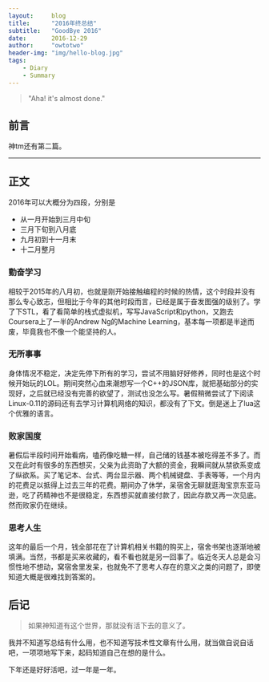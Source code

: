 ```yaml
---
layout:     blog
title:      "2016年终总结"
subtitle:   "GoodBye 2016"
date:       2016-12-29
author:     "owtotwo"
header-img: "img/hello-blog.jpg"
tags:
    - Diary
    - Summary
---
```


> "Aha! it's almost done."

## 前言

神tm还有第二篇。

---

## 正文


2016年可以大概分为四段，分别是  

- 从一月开始到三月中旬
- 三月下旬到八月底
- 九月初到十一月末
- 十二月整月

<!-- more -->

### 勤奋学习
相较于2015年的八月初，也就是刚开始接触编程的时候的热情，这个时段并没有那么专心致志，但相比于今年的其他时段而言，已经是属于奋发图强的级别了。学了下STL，看了看简单的栈式虚拟机，写写JavaScript和python，又跑去Coursera上了一半的Andrew Ng的Machine Learning，基本每一项都是半途而废，毕竟我也不像一个能坚持的人。

### 无所事事
身体情况不稳定，决定先停下所有的学习，尝试不用脑好好修养，同时也是这个时候开始玩的LOL。期间突然心血来潮想写一个C++的JSON库，就把基础部分的实现好，之后就已经没有完善的欲望了，测试也没怎么写。暑假稍微尝试了下阅读Linux-0.11的源码还有去学习计算机网络的知识，都没有了下文。倒是迷上了lua这个优雅的语言。

### 败家国度
暑假后半段时间开始看病，嗑药像吃糖一样，自己储的钱基本被吃得差不多了。而又在此时有很多的东西想买，父亲为此资助了大额的资金，我瞬间就从禁欲系变成了纵欲系。买了笔记本、台式、两台显示器、两个机械键盘、手表等等，一个月内的花费足以抵得上过去三年的花费。期间办了休学，呆宿舍无聊就逛淘宝京东亚马逊，吃了药精神也不是很稳定，东西想买就直接付款了，因此存款又再一次见底。然而败家仍在继续。

### 思考人生
这年的最后一个月，钱全部花在了计算机相关书籍的购买上，宿舍书架也逐渐地被填满。当然，书都是买来收藏的，看不看也就是另一回事了。临近冬天人总是会习惯性地不想动，窝宿舍里发呆，也就免不了思考人存在的意义之类的问题了，即使知道大概是很难找到答案的。


## 后记

> 如果神知道有这个世界，那就没有活下去的意义了。

我并不知道写总结有什么用，也不知道写技术性文章有什么用，就当做自说自话吧，一项项地写下来，起码知道自己在想的是什么。

下年还是好好活吧，过一年是一年。
